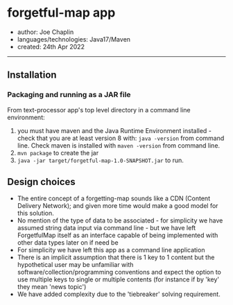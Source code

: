 # forgetful-map app
- author: Joe Chaplin
- languages/technologies: Java17/Maven
- created: 24th Apr 2022

---

## Installation

### Packaging and running as a JAR file
From text-processor app's top level directory in a command line environment:
1. you must have maven and the Java Runtime Environment installed - check that you are at least version 8 with:
`java -version` from command line. Check maven is installed with `maven -version` from command line.
2. `mvn package` to create the jar
3. `java -jar target/forgetful-map-1.0-SNAPSHOT.jar` to run.


## Design choices
- The entire concept of a forgetting-map sounds like a CDN (Content Delivery Network); and given more time would make a good model for this solution.
- No mention of the type of data to be associated - for simplicity we have assumed string data input via command line - but we have left ForgetfulMap itself as an interface capable of being implemented with other data types later on if need be
- For simplicity we have left this app as a command line application
- There is an implicit assumption that there is 1 key to 1 content but the hypothetical user may be unfamiliar with software/collection/programming conventions and expect the option to use multiple keys to single or multiple contents (for instance if by 'key' they mean 'news topic')
- We have added complexity due to the 'tiebreaker' solving requirement.
